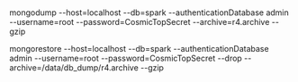 # 

mongodump --host=localhost --db=spark --authenticationDatabase admin  --username=root --password=CosmicTopSecret --archive=r4.archive --gzip


mongorestore --host=localhost --db=spark --authenticationDatabase admin --username=root --password=CosmicTopSecret --drop --archive=/data/db_dump/r4.archive --gzip
